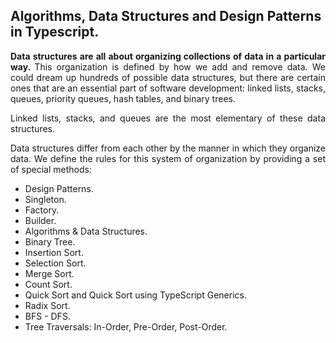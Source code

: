 <h2> Algorithms, Data Structures and Design Patterns in Typescript. </h2>

<p style="text-align:justify;"> <b> Data structures are all about organizing collections of data in a particular way. </b>
This organization is defined by how we add and remove data. We could dream up hundreds of possible data structures, but there are certain ones that are an essential part of software development: linked lists, stacks, queues, priority queues, hash tables, and binary trees.<p>
  
<p style="text-align:justify;" > Linked lists, stacks, and queues are the most elementary of these data structures. </p>
<p style="text-align:justify;">Data structures differ from each other by the manner in which they organize data. We define the rules for this system of organization by providing a set of special methods: </p>
<ul>
<li>Design Patterns. </li>
<li>Singleton.</li>
<li>Factory.</li>
<li>Builder.</li>
<li>Algorithms & Data Structures.</li>
<li>Binary Tree.</li>
<li>Insertion Sort.</li>
<li>Selection Sort.</li>
<li>Merge Sort.</li>
<li>Count Sort.</li>
<li>Quick Sort and Quick Sort using TypeScript Generics.</li>
<li>Radix Sort.</li>
<li>BFS - DFS.</li>
<li>Tree Traversals: In-Order, Pre-Order, Post-Order.</li>
</ul>
